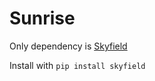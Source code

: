 # Sunrise

Only dependency is [Skyfield](https://rhodesmill.org/skyfield/)

Install with `pip install skyfield`
